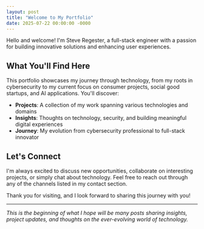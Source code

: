 ```yaml
---
layout: post
title: "Welcome to My Portfolio"
date: 2025-07-22 00:00:00 -0000
---
```


Hello and welcome! I'm Steve Regester, a full-stack engineer with a passion for building innovative solutions and enhancing user experiences.

## What You'll Find Here

This portfolio showcases my journey through technology, from my roots in cybersecurity to my current focus on consumer projects, social good startups, and AI applications. You'll discover:

- **Projects**: A collection of my work spanning various technologies and domains
- **Insights**: Thoughts on technology, security, and building meaningful digital experiences
- **Journey**: My evolution from cybersecurity professional to full-stack innovator

## Let's Connect

I'm always excited to discuss new opportunities, collaborate on interesting projects, or simply chat about technology. Feel free to reach out through any of the channels listed in my contact section.

Thank you for visiting, and I look forward to sharing this journey with you!

---

*This is the beginning of what I hope will be many posts sharing insights, project updates, and thoughts on the ever-evolving world of technology.*